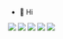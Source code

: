 - 👋 Hi

<img src="https://img.shields.io/badge/Python-3776AB?style=flat&logo=Python&logoColor=white"/> <img src="https://img.shields.io/badge/FastAPI-009688?style=flat&logo=FastAPI&logoColor=black"/> <img src="https://img.shields.io/badge/Mysql-4479A1?style=flat&logo=MySQL&logoColor=white"/> <img src="https://img.shields.io/badge/Docker-2496ED?style=flat&logo=Docker&logoColor=white"/> <img src="https://img.shields.io/badge/Kubernetes-326CE5?style=flat&logo=Kubernetes&logoColor=white"/> 

<!---
Hongjo-park/Hongjo-park is a ✨ special ✨ repository because its `README.md` (this file) appears on your GitHub profile.
You can click the Preview link to take a look at your changes.
--->
